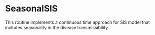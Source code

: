 # SeasonalSIS
This routine implements a continuous time approach for SIS model that includes seasonality in the disease transmissibility.
